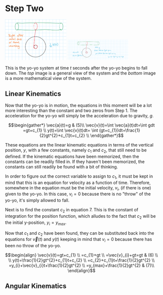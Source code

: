 # Step Two

<img src="Step2.png" alt="Step 1" width="40%">

<img src="Step2Worked.png" alt="Step 1" width="40%">

This is the yo-yo system at time
$t$ seconds after the yo-yo begins to fall down. The *top* image is a general view of the system and the *bottom* image is a more mathematical view of the system.

## Linear Kinematics
Now that the yo-yo is in motion, the equations in this moment will be a lot more interesting than the constant and two zeros from Step 1. The acceleration for the yo-yo will simply be the acceleration due to gravity, 
$g$.

$$\begin{gather*}
\vec{a}(t)=g & (5)\\
\vec{v}(t)=\int \vec{a}(t)dt=\int gdt =gt+c_{1} \\
y(t)=\int \vec{v}(t)dt= \int (gt+c_{1})dt=\frac{1}{2}gt^{2}+c_{1}t+c_{2} \\
\end{gather*}$$

These equations are the linear kinematic equations in terms of the vertical position, $y$, with a few constants, namely
$c_{1}$ and
$c_{2}$, that still need to be defined.
If the kinematic equations have been memorized, then the constants can be readily filled in. If they haven't been memorized, the constants can still readily be found with a bit of thinking.

In order to figure out the correct variable to assign to
$c_{1}$, it must be kept in mind that this is an equation for velocity as a function of time. Therefore, somewhere in the equation must be the initial velocity, 
$v_{i}$, (if there is one) given to the yo-yo. In this case,
$v_{i}=0$ because there is no "throw" of the yo-yo, it's simply allowed to fall.

Next is to find the constant
$c_{2}$ in equation $7$. This is the constant of integration for the position function, which alludes to the fact that 
$c_{2}$ will be the initial y-position,
$y_{i}=y_{max}$.

Now that
$c_{1}$ and
$c_{2}$ have been found, they can be substituted back into the equations for 
$\vec{v}(t)$ and
$y(t)$ keeping in mind that
$v_{i}=0$ because there has been no throw of the yo-yo.

$$\begin{align}
\vec{v}(t)=gt+c_{1} \\
=c_{1}+gt \\
=\vec{v}_{i}+gt=gt & (6) \\
\\
y(t)=\frac{1}{2}gt^{2}+c_{1}t+c_{2} \\
=c_{2}+c_{1}t+\frac{1}{2}gt^{2} \\
=y_{i}+\vec{v}_{i}t+\frac{1}{2}gt^{2} \\
=y_{max}+\frac{1}{2}gt^{2} & (7)\\
\end{align}$$

## Angular Kinematics

